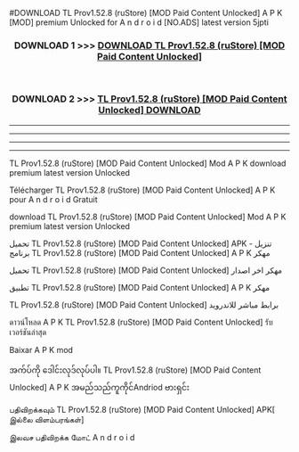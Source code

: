 #DOWNLOAD TL Prov1.52.8 (ruStore) [MOD Paid Content Unlocked] A P K [MOD] premium Unlocked for A n d r o i d [NO.ADS] latest version 5jpti



<div align="center">

<h3>DOWNLOAD 1 >>> <a href="https://teeasianyam.web.app?sq=TL Prov1.52.8 (ruStore) [MOD Paid Content Unlocked]">DOWNLOAD TL Prov1.52.8 (ruStore) [MOD Paid Content Unlocked] </a></h3><br>

<h3>DOWNLOAD 2 >>> <a href="https://teeasianyam.web.app?sq=TL Prov1.52.8 (ruStore) [MOD Paid Content Unlocked] ">TL Prov1.52.8 (ruStore) [MOD Paid Content Unlocked]  DOWNLOAD </a></h3>

</div>


----------------------------------------------------------

----------------------------------------------------------

----------------------------------------------------------

----------------------------------------------------------


TL Prov1.52.8 (ruStore) [MOD Paid Content Unlocked]  Mod A P K download premium latest version Unlocked

Télécharger TL Prov1.52.8 (ruStore) [MOD Paid Content Unlocked]  A P K pour A n d r o i d Gratuit

download TL Prov1.52.8 (ruStore) [MOD Paid Content Unlocked]  Mod A P K premium latest version Unlocked

تحميل TL Prov1.52.8 (ruStore) [MOD Paid Content Unlocked]  APK - تنزيل برنامج TL Prov1.52.8 (ruStore) [MOD Paid Content Unlocked]  A P K مهكر

تحميل TL Prov1.52.8 (ruStore) [MOD Paid Content Unlocked]  مهكر اخر اصدار

تطبيق TL Prov1.52.8 (ruStore) [MOD Paid Content Unlocked]  A P K مهكر

TL Prov1.52.8 (ruStore) [MOD Paid Content Unlocked]  برابط مباشر للاندرويد

ดาวน์โหลด A P K TL Prov1.52.8 (ruStore) [MOD Paid Content Unlocked]  รับเวอร์ชันล่าสุด

Baixar A P K mod

အက်ပ်ကို ဒေါင်းလုဒ်လုပ်ပါ။ TL Prov1.52.8 (ruStore) [MOD Paid Content Unlocked]  A P K အမည်သည်ကူကိုင်Andriod ဗားရှင်း

பதிவிறக்கவும் TL Prov1.52.8 (ruStore) [MOD Paid Content Unlocked]  APK[ இல்லை விளம்பரங்கள்] 
 
இலவச பதிவிறக்க மோட் A n d r o i d



